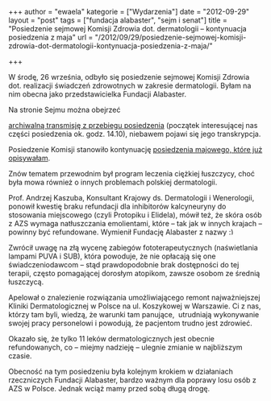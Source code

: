 +++
author = "ewaela"
kategorie = ["Wydarzenia"]
date = "2012-09-29"
layout = "post"
tags = ["fundacja alabaster", "sejm i senat"]
title = "Posiedzenie sejmowej Komisji Zdrowia dot. dermatologii – kontynuacja posiedzenia z maja"
url = "/2012/09/29/posiedzenie-sejmowej-komisji-zdrowia-dot-dermatologii-kontynuacja-posiedzenia-z-maja/"

+++

W środę, 26 września, odbyło się posiedzenie sejmowej Komisji Zdrowia dot. realizacji świadczeń zdrowotnych w zakresie dermatologii. Byłam na nim obecna jako przedstawicielka Fundacji Alabaster.

<!--more-->Na stronie Sejmu można obejrzeć 

[archiwalną transmisję z przebiegu posiedzenia][1] (początek interesującej nas części posiedzenia ok. godz. 14.10), niebawem pojawi się jego transkrypcja.

Posiedzenie Komisji stanowiło kontynuację [posiedzenia majowego, które już opisywałam][2].

Znów tematem przewodnim był program leczenia ciężkiej łuszczycy, choć była mowa również o innych problemach polskiej dermatologii.

Prof. Andrzej Kaszuba, Konsultant Krajowy ds. Dermatologii i Wenerologii, ponowił kwestię braku refundacji dla inhibitorów kalcyneuryny do stosowania miejscowego (czyli Protopiku i Elidela), mówił też, że skóra osób z AZS wymaga natłuszczania emolientami, które &#8211; tak jak w innych krajach &#8211; powinny być refundowane. Wymienił Fundację Alabaster z nazwy <img src="http://blog.atopowe.pl/wp-includes/images/smilies/simple-smile.png" alt=":)" class="wp-smiley" style="height: 1em; max-height: 1em;" />

Zwrócił uwagę na złą wycenę zabiegów fototerapeutycznych (naświetlania lampami PUVA i SUB), która powoduje, że nie opłacają się one świadczeniodawcom &#8211; stąd prawdopodobnie brak dostępności do tej terapii, często pomagającej dorosłym atopikom, zawsze osobom ze średnią łuszczycą.

Apelował o znalezienie rozwiązania umożliwiającego remont najważniejszej Kliniki Dermatologicznej w Polsce na ul. Koszykowej w Warszawie. Ci z nas, którzy tam byli, wiedzą, że warunki tam panujące,  utrudniają wykonywanie swojej pracy personelowi i powodują, że pacjentom trudno jest zdrowieć.

Okazało się, że tylko 11 leków dermatologicznych jest obecnie refundowanych, co &#8211; miejmy nadzieję &#8211; ulegnie zmianie w najbliższym czasie.

Obecność na tym posiedzeniu była kolejnym krokiem w działaniach rzeczniczych Fundacji Alabaster, bardzo ważnym dla poprawy losu osób z AZS w Polsce. Jednak wciąż mamy przed sobą długą drogę.

&nbsp;

 [1]: http://www.sejm.gov.pl/sejm7.nsf/transmisje_arch.xsp?unid=4A7F76148637220FC1257A7D002DD7BB
 [2]: http://fundacja-alabaster.org.pl/fundacja-alabaster-na-obradach-komisji-zdrowia/